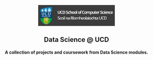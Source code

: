 <div align="center">
  <img src="./ucdcs.jpg" width="250">
  <h2> Data Science @ UCD </h2>
  <h4>A collection of projects and coursework from Data Science modules.</h4>
</div>



